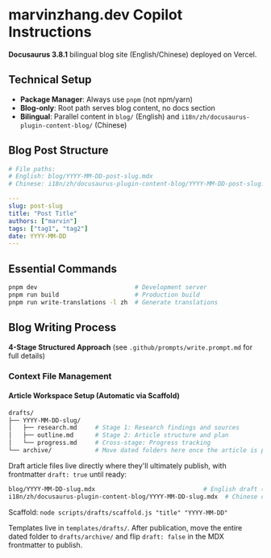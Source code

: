 # marvinzhang.dev Copilot Instructions

**Docusaurus 3.8.1** bilingual blog site (English/Chinese) deployed on Vercel.

## Technical Setup

- **Package Manager**: Always use `pnpm` (not npm/yarn)
- **Blog-only**: Root path serves blog content, no docs section
- **Bilingual**: Parallel content in `blog/` (English) and `i18n/zh/docusaurus-plugin-content-blog/` (Chinese)

## Blog Post Structure

```yaml
# File paths:
# English: blog/YYYY-MM-DD-post-slug.mdx
# Chinese: i18n/zh/docusaurus-plugin-content-blog/YYYY-MM-DD-post-slug.mdx

---
slug: post-slug
title: "Post Title"
authors: ["marvin"]
tags: ["tag1", "tag2"]
date: YYYY-MM-DD
---
```

## Essential Commands

```bash
pnpm dev                           # Development server
pnpm run build                     # Production build
pnpm run write-translations -l zh  # Generate translations
```

## Blog Writing Process

**4-Stage Structured Approach** (see `.github/prompts/write.prompt.md` for full details)

### Context File Management

#### Article Workspace Setup (Automatic via Scaffold)
```bash
drafts/
├── YYYY-MM-DD-slug/
│   ├── research.md     # Stage 1: Research findings and sources
│   ├── outline.md      # Stage 2: Article structure and plan
│   └── progress.md     # Cross-stage: Progress tracking
└── archive/            # Move dated folders here once the article is published
```

Draft article files live directly where they'll ultimately publish, with frontmatter `draft: true` until ready:

```bash
blog/YYYY-MM-DD-slug.mdx                              # English draft (draft: true)
i18n/zh/docusaurus-plugin-content-blog/YYYY-MM-DD-slug.mdx  # Chinese draft (draft: true)
```

Scaffold: `node scripts/drafts/scaffold.js "title" "YYYY-MM-DD"`

Templates live in `templates/drafts/`. After publication, move the entire dated folder to `drafts/archive/` and flip `draft: false` in the MDX frontmatter to publish.